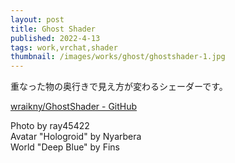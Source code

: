 ```yaml
---
layout: post
title: Ghost Shader 
published: 2022-4-13
tags: work,vrchat,shader
thumbnail: /images/works/ghost/ghostshader-1.jpg
---
```


重なった物の奥行きで見え方が変わるシェーダーです。

[wraikny/GhostShader - GitHub](https://github.com/wraikny/GhostShader)

<!--more-->

Photo by ray45422  
Avatar "Hologroid" by Nyarbera  
World "Deep Blue" by Fins  

